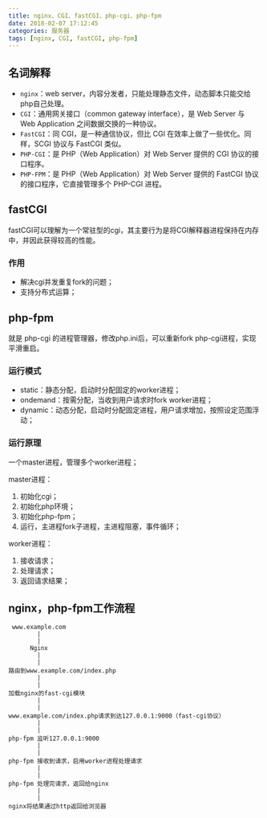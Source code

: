 ```yaml
---
title: nginx、CGI、fastCGI、php-cgi、php-fpm
date: 2018-02-07 17:12:45
categories: 服务器
tags: [nginx, CGI, fastCGI, php-fpm]
---
```


## 名词解释

+ `nginx`：web server，内容分发者，只能处理静态文件，动态脚本只能交给php自己处理。
+ `CGI`：通用网关接口（common gateway interface），是 Web Server 与 Web Application 之间数据交换的一种协议。
+ `FastCGI`：同 CGI，是一种通信协议，但比 CGI 在效率上做了一些优化。同样，SCGI 协议与 FastCGI 类似。
+ `PHP-CGI`：是 PHP（Web Application）对 Web Server 提供的 CGI 协议的接口程序。
+ `PHP-FPM`：是 PHP（Web Application）对 Web Server 提供的 FastCGI 协议的接口程序，它直接管理多个 PHP-CGI 进程。

## fastCGI

fastCGI可以理解为一个常驻型的cgi，其主要行为是将CGI解释器进程保持在内存中，并因此获得较高的性能。

### 作用

+ 解决cgi并发重复fork的问题；
+ 支持分布式运算；

## php-fpm

就是 php-cgi 的进程管理器，修改php.ini后，可以重新fork php-cgi进程，实现平滑重启。

### 运行模式

+ static：静态分配，启动时分配固定的worker进程；
+ ondemand：按需分配，当收到用户请求时fork worker进程；
+ dynamic：动态分配，启动时分配固定进程，用户请求增加，按照设定范围浮动；

### 运行原理

一个master进程，管理多个worker进程；

master进程：

1. 初始化cgi；
1. 初始化php环境；
1. 初始化php-fpm；
1. 运行，主进程fork子进程，主进程阻塞，事件循环；

worker进程：

1. 接收请求；
1. 处理请求；
1. 返回请求结果；

## nginx，php-fpm工作流程

```
 www.example.com
        |
        |
      Nginx
        |
        |
路由到www.example.com/index.php
        |
        |
加载nginx的fast-cgi模块
        |
        |
www.example.com/index.php请求到达127.0.0.1:9000（fast-cgi协议）
        |
        |
php-fpm 监听127.0.0.1:9000
        |
        |
php-fpm 接收到请求，启用worker进程处理请求
        |
        |
php-fpm 处理完请求，返回给nginx
        |
        |
nginx将结果通过http返回给浏览器

```
